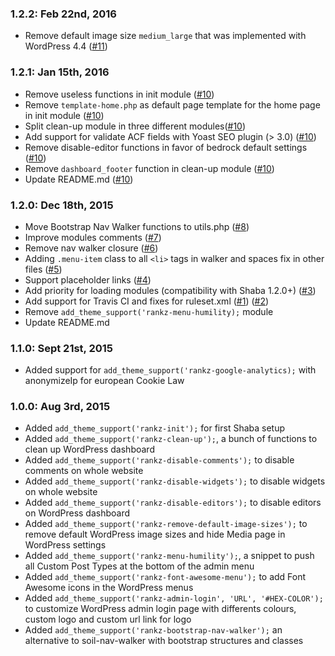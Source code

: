 ### 1.2.2: Feb 22nd, 2016
* Remove default image size `medium_large` that was implemented with WordPress 4.4 ([#11](https://github.com/itsensoul/rankz/issues/11))

### 1.2.1: Jan 15th, 2016
* Remove useless functions in init module ([#10](https://github.com/itsensoul/rankz/issues/10))
* Remove `template-home.php` as default page template for the home page in init module ([#10](https://github.com/itsensoul/rankz/issues/10))
* Split clean-up module in three different modules([#10](https://github.com/itsensoul/rankz/issues/10))
* Add support for validate ACF fields with Yoast SEO plugin (> 3.0) ([#10](https://github.com/itsensoul/rankz/issues/10))
* Remove disable-editor functions in favor of bedrock default settings ([#10](https://github.com/itsensoul/rankz/issues/10))
* Remove `dashboard_footer` function in clean-up module ([#10](https://github.com/itsensoul/rankz/issues/10))
* Update README.md ([#10](https://github.com/itsensoul/rankz/issues/10))

### 1.2.0: Dec 18th, 2015
* Move Bootstrap Nav Walker functions to utils.php ([#8](https://github.com/itsensoul/rankz/issues/8))
* Improve modules comments ([#7](https://github.com/itsensoul/rankz/issues/7))
* Remove nav walker closure ([#6](https://github.com/itsensoul/rankz/issues/6))
* Adding `.menu-item` class to all `<li>` tags in walker and spaces fix in other files ([#5](https://github.com/itsensoul/rankz/issues/5))
* Support placeholder links ([#4](https://github.com/itsensoul/rankz/issues/4))
* Add priority for loading modules (compatibility with Shaba 1.2.0+) ([#3](https://github.com/itsensoul/rankz/issues/3))
* Add support for Travis CI and fixes for ruleset.xml ([#1](https://github.com/itsensoul/rankz/issues/1)) ([#2](https://github.com/itsensoul/rankz/issues/2))
* Remove `add_theme_support('rankz-menu-humility);` module
* Update README.md

### 1.1.0: Sept 21st, 2015
* Added support for `add_theme_support('rankz-google-analytics);` with anonymizeIp for european Cookie Law

### 1.0.0: Aug 3rd, 2015
* Added `add_theme_support('rankz-init');` for first Shaba setup
* Added `add_theme_support('rankz-clean-up');`, a bunch of functions to clean up WordPress dashboard
* Added `add_theme_support('rankz-disable-comments');` to disable comments on whole website
* Added `add_theme_support('rankz-disable-widgets');` to disable widgets on whole website
* Added `add_theme_support('rankz-disable-editors');` to disable editors on WordPress dashboard
* Added `add_theme_support('rankz-remove-default-image-sizes');` to remove default WordPress image sizes and hide Media page in WordPress settings
* Added `add_theme_support('rankz-menu-humility');`, a snippet to push all Custom Post Types at the bottom of the admin menu
* Added `add_theme_support('rankz-font-awesome-menu');` to add Font Awesome icons in the WordPress menus
* Added `add_theme_support('rankz-admin-login', 'URL', '#HEX-COLOR');` to customize WordPress admin login page with differents colours, custom logo and custom url link for logo
* Added `add_theme_support('rankz-bootstrap-nav-walker');` an alternative to soil-nav-walker with bootstrap structures and classes
